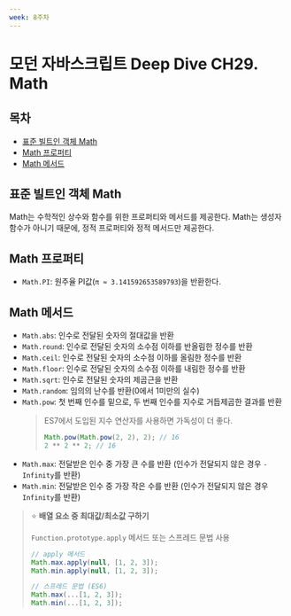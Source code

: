```yaml
---
week: 8주차
---
```


# 모던 자바스크립트 Deep Dive CH29. Math

## 목차

- [표준 빌트인 객체 Math](#표준-빌트인-객체-math)
- [Math 프로퍼티](#math-프로퍼티)
- [Math 메서드](#math-메서드)

## 표준 빌트인 객체 Math

Math는 수학적인 상수와 함수를 위한 프로퍼티와 메서드를 제공한다. Math는 생성자 함수가 아니기 때문에, 정적 프로퍼티와 정적 메서드만 제공한다.

## Math 프로퍼티

* `Math.PI`: 원주율 PI값(`π ≈ 3.141592653589793`)을 반환한다.

## Math 메서드

* `Math.abs`: 인수로 전달된 숫자의 절대값을 반환
* `Math.round`: 인수로 전달된 숫자의 소수점 이하를 반올림한 정수를 반환
* `Math.ceil`: 인수로 전달된 숫자의 소수점 이하를 올림한 정수를 반환
* `Math.floor`: 인수로 전달된 숫자의 소수점 이하를 내림한 정수를 반환
* `Math.sqrt`: 인수로 전달된 숫자의 제곱근을 반환
* `Math.random`: 임의의 난수를 반환(0에서 1미만의 실수)
* `Math.pow`: 첫 번째 인수를 밑으로, 두 번째 인수를 지수로 거듭제곱한 결과를 반환
  > ES7에서 도입된 지수 연산자를 사용하면 가독성이 더 좋다.
  > ```js
  > Math.pow(Math.pow(2, 2), 2); // 16
  > 2 ** 2 ** 2; // 16
  > ```
* `Math.max`: 전달받은 인수 중 가장 큰 수를 반환 (인수가 전달되지 않은 경우 `-Infinity`를 반환)
* `Math.min`: 전달받은 인수 중 가장 작은 수를 반환 (인수가 전달되지 않은 경우 `Infinity`를 반환)

> ⭐ **배열 요소 중 최대값/최소값 구하기**
>
> `Function.prototype.apply` 메서드 또는 스프레드 문법 사용
> 
>   ```js
>   // apply 메서드
>   Math.max.apply(null, [1, 2, 3]);
>   Math.min.apply(null, [1, 2, 3]);
> 
>   // 스프레드 문법 (ES6)
>   Math.max(...[1, 2, 3]);
>   Math.min(...[1, 2, 3]);
>   ```
